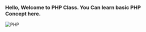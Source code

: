 <h3> Hello, Welcome to PHP Class. You Can learn basic PHP Concept here.</h3>
<img title="PHP" alt="PHP" src="https://www.php.net/images/logos/new-php-logo.svg">
